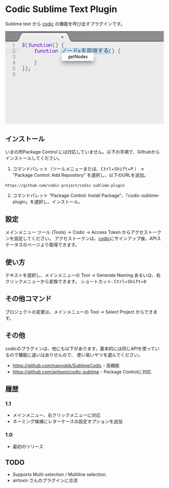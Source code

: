 # Codic Sublime Text Plugin
Sublime text から [codic](https://codic.jp/) の機能を呼び出すプラグインです。

![codic plugin](./screenshot.png)

## インストール
いまの所Package Control には対応していません。以下の手順で、Githubからインストールしてください。

1. コマンドパレット（ツールメニューまたは、<kbd>Ctrl</kbd>+<kbd>Shift</kbd>+<kbd>P</kbd>
） → "Package Control: Add Repository" を選択し、以下のURLを追加。
 
 `https://github.com/codic-project/codic-sublime-plugin`

2. コマンドパレット "Package Control: Install Package"、「codic-sublime-plugin」を選択し、インストール。


## 設定
メインメニュー ツール (Tools) → Codic → Access Token からアクセストークンを設定してください。
アクセストークンは、[codic](https://codic.jp/)にサインアップ後、APIステータスのページより取得できます。


## 使い方
テキストを選択し、メインメニューの Tool → Generate Naming あるいは、右クリックメニューから変換できます。
ショートカット: <kbd>Ctrl</kbd>+<kbd>Shift</kbd>+<kbd>D</kbd>


## その他コマンド
プロジェクトの変更は、メインメニューの Tool → Select Project からできます。


## その他
codicのプラグインは、他にも以下があります。基本的には同じAPIを使っているので機能に違いはありせんので、
使い易いヤツを選んでください。

- <https://github.com/naoyukik/SublimeCodic> - 高機能
- <https://github.com/airtoxin/codic-sublime> - Package Controlに対応


## 履歴
### 1.1 
- メインメニュー、右クリックメニューに対応
- ネーミング候補にレターケースの設定オプションを追加

### 1.0
- 最初のリリース

## TODO
- Supports Multi-selection / Multiline selection.
- airtoxin さんのプラグインに合流
